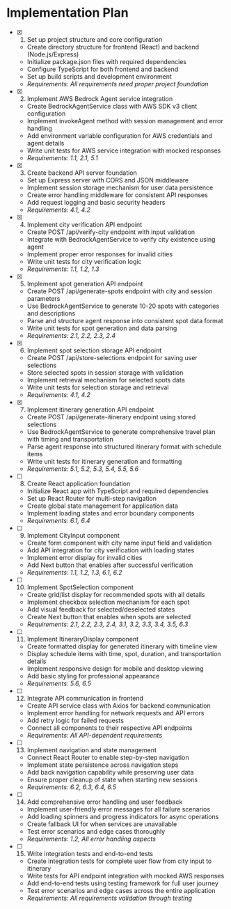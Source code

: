 # Implementation Plan

- [x] 1. Set up project structure and core configuration
  - Create directory structure for frontend (React) and backend (Node.js/Express)
  - Initialize package.json files with required dependencies
  - Configure TypeScript for both frontend and backend
  - Set up build scripts and development environment
  - _Requirements: All requirements need proper project foundation_

- [x] 2. Implement AWS Bedrock Agent service integration
  - Create BedrockAgentService class with AWS SDK v3 client configuration
  - Implement invokeAgent method with session management and error handling
  - Add environment variable configuration for AWS credentials and agent details
  - Write unit tests for AWS service integration with mocked responses
  - _Requirements: 1.1, 2.1, 5.1_

- [x] 3. Create backend API server foundation
  - Set up Express server with CORS and JSON middleware
  - Implement session storage mechanism for user data persistence
  - Create error handling middleware for consistent API responses
  - Add request logging and basic security headers
  - _Requirements: 4.1, 4.2_

- [x] 4. Implement city verification API endpoint
  - Create POST /api/verify-city endpoint with input validation
  - Integrate with BedrockAgentService to verify city existence using agent
  - Implement proper error responses for invalid cities
  - Write unit tests for city verification logic
  - _Requirements: 1.1, 1.2, 1.3_

- [x] 5. Implement spot generation API endpoint
  - Create POST /api/generate-spots endpoint with city and session parameters
  - Use BedrockAgentService to generate 10-20 spots with categories and descriptions
  - Parse and structure agent response into consistent spot data format
  - Write unit tests for spot generation and data parsing
  - _Requirements: 2.1, 2.2, 2.3, 2.4_

- [x] 6. Implement spot selection storage API endpoint
  - Create POST /api/store-selections endpoint for saving user selections
  - Store selected spots in session storage with validation
  - Implement retrieval mechanism for selected spots data
  - Write unit tests for selection storage and retrieval
  - _Requirements: 4.1, 4.2_

- [x] 7. Implement itinerary generation API endpoint
  - Create POST /api/generate-itinerary endpoint using stored selections
  - Use BedrockAgentService to generate comprehensive travel plan with timing and transportation
  - Parse agent response into structured itinerary format with schedule items
  - Write unit tests for itinerary generation and formatting
  - _Requirements: 5.1, 5.2, 5.3, 5.4, 5.5, 5.6_

- [ ] 8. Create React application foundation
  - Initialize React app with TypeScript and required dependencies
  - Set up React Router for multi-step navigation
  - Create global state management for application data
  - Implement loading states and error boundary components
  - _Requirements: 6.1, 6.4_

- [ ] 9. Implement CityInput component
  - Create form component with city name input field and validation
  - Add API integration for city verification with loading states
  - Implement error display for invalid cities
  - Add Next button that enables after successful verification
  - _Requirements: 1.1, 1.2, 1.3, 6.1, 6.2_

- [ ] 10. Implement SpotSelection component
  - Create grid/list display for recommended spots with all details
  - Implement checkbox selection mechanism for each spot
  - Add visual feedback for selected/deselected states
  - Create Next button that enables when spots are selected
  - _Requirements: 2.1, 2.2, 2.3, 2.4, 3.1, 3.2, 3.3, 3.4, 3.5, 6.3_

- [ ] 11. Implement ItineraryDisplay component
  - Create formatted display for generated itinerary with timeline view
  - Display schedule items with time, spot, duration, and transportation details
  - Implement responsive design for mobile and desktop viewing
  - Add basic styling for professional appearance
  - _Requirements: 5.6, 6.5_

- [ ] 12. Integrate API communication in frontend
  - Create API service class with Axios for backend communication
  - Implement error handling for network requests and API errors
  - Add retry logic for failed requests
  - Connect all components to their respective API endpoints
  - _Requirements: All API-dependent requirements_

- [ ] 13. Implement navigation and state management
  - Connect React Router to enable step-by-step navigation
  - Implement state persistence across navigation steps
  - Add back navigation capability while preserving user data
  - Ensure proper cleanup of state when starting new sessions
  - _Requirements: 6.2, 6.3, 6.4, 6.5_

- [ ] 14. Add comprehensive error handling and user feedback
  - Implement user-friendly error messages for all failure scenarios
  - Add loading spinners and progress indicators for async operations
  - Create fallback UI for when services are unavailable
  - Test error scenarios and edge cases thoroughly
  - _Requirements: 1.2, All error handling aspects_

- [ ] 15. Write integration tests and end-to-end tests
  - Create integration tests for complete user flow from city input to itinerary
  - Write tests for API endpoint integration with mocked AWS responses
  - Add end-to-end tests using testing framework for full user journey
  - Test error scenarios and edge cases across the entire application
  - _Requirements: All requirements validation through testing_